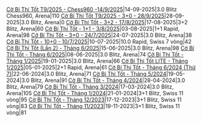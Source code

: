 <a href="https://www.chess.com/tournament/live/arena/c-b-th-tt-t92025--chess960-1492025-4450507" target="_top">Cờ Bí Thí Tốt T9/2025 - Chess960 -14/9/2025</a>|14-09-2025|3.0 Blitz Chess960, Arena|110
<a href="https://www.chess.com/tournament/live/arena/c-b-th-tt-t92025--30--2892025-4423951" target="_top">Cờ Bí Thí Tốt T9/2025 - 3+0 - 28/9/2025</a>|28-09-2025|3.0 Blitz, Arena|0
<a href="https://www.chess.com/tournament/live/arena/c-b-th-tt--32--1782025-4353537" target="_top">Cờ Bí Thí Tốt - 3+2 - 17/8/2025</a>|17-08-2025|3+2 Blitz, Arena|60
<a href="https://www.chess.com/tournament/live/arena/c-b-th-tt--11--382025-4355453" target="_top">Cờ Bí Thí Tốt - 1+1 - 3/8/2025</a>|03-08-2025|1+1 Rapid, Arena|98
<a href="https://www.chess.com/tournament/live/arena/c-b-th-tt--30--2472025-4332843" target="_top">Cờ Bí Thí Tốt - 3+0 - 24/7/2025</a>|24-07-2025|3.0 Blitz, Arena|38
<a href="https://www.chess.com/tournament/live/c-b-th-tt--100--1072025-5792195" target="_top">Cờ Bí Thí Tốt - 10+0 - 10/7/2025</a>|10-07-2025|10.0 Rapid, Swiss 7 vòng|42
<a href="https://www.chess.com/tournament/live/arena/c-b-th-tt-ln-2--thng-62025-4283921" target="_top">Cờ Bí Thí Tốt (Lần 2) - Tháng 6/2025</a>|15-06-2025|3.0 Blitz, Arena|98
<a href="https://www.chess.com/tournament/live/arena/c-b-th-tt--thng-62025-4267431" target="_top">Cờ Bí Thí Tốt - Tháng 6/2025</a>|08-06-2025|3.0 Blitz, Arena|74
<a href="https://www.chess.com/tournament/live/arena/c-b-th-tt--thng-12025-3948057" target="_top">Cờ Bí Thí Tốt - Tháng 1/2025</a>|19-01-2025|3.0 Blitz, Arena|66
<a href="https://www.chess.com/tournament/live/arena/c-b-th-tt-lite--thng-12025-3921683" target="_top">Cờ Bí Thí Tốt LITE - Tháng 1/2025</a>|05-01-2025|2+1 Rapid, Arena|61
<a href="https://www.chess.com/tournament/live/arena/c-b-th-tt--thng-62024-th-7-3463795" target="_top">Cờ Bí Thí Tốt - Tháng 6/2024 (Thứ 7)</a>|22-06-2024|3.0 Blitz, Arena|71
<a href="https://www.chess.com/tournament/live/arena/c-b-th-tt--thng-52024-3394346" target="_top">Cờ Bí Thí Tốt - Tháng 5/2024</a>|19-05-2024|3.0 Blitz, Arena|91
<a href="https://www.chess.com/tournament/live/arena/c-b-th-tt--thng-42024-3341354" target="_top">Cờ Bí Thí Tốt - Tháng 4/2024</a>|28-04-2024|3.0 Blitz, Arena|79
<a href="https://www.chess.com/tournament/live/arena/c-b-th-tt--thng-32024-3264849" target="_top">Cờ Bí Thí Tốt - Tháng 3/2024</a>|17-03-2024|3.0 Blitz, Arena|105
<a href="https://www.chess.com/tournament/live/c-b-th-tt--thng-12024-4519695" target="_top">Cờ Bí Thí Tốt - Tháng 1/2024</a>|21-01-2024|3+1 Blitz, Swiss 11 vòng|95
<a href="https://www.chess.com/tournament/live/c-b-th-tt---thng-122023-4451780" target="_top">Cờ Bí Thí Tốt - Tháng 12/2023</a>|17-12-2023|3+1 Blitz, Swiss 11 vòng|83
<a href="https://www.chess.com/tournament/live/c-b-th-tt---thng-112023-4388644" target="_top">Cờ Bí Thí Tốt - Tháng 11/2023</a>|19-11-2023|3+1 Blitz, Swiss 11 vòng|81
